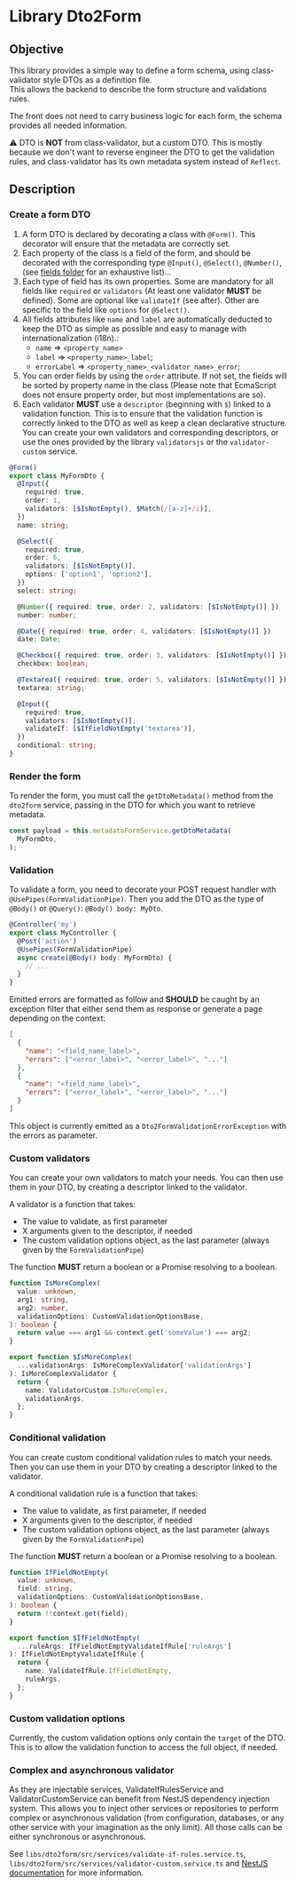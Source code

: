 # Library Dto2Form

## Objective

This library provides a simple way to define a form schema, using class-validator style DTOs as a definition file.  
This allows the backend to describe the form structure and validations rules.

The front does not need to carry business logic for each form, the schema provides all needed information.

⚠️ DTO is **NOT** from class-validator, but a custom DTO.
This is mostly because we don't want to reverse engineer the DTO to get the validation rules, and class-validator has its own metadata system instead of `Reflect`.

## Description

### Create a form DTO

1. A form DTO is declared by decorating a class with `@Form()`. This decorator will ensure that the metadata are correctly set.
2. Each property of the class is a field of the form, and should be decorated with the corresponding type `@Input()`, `@Select()`, `@Number()`, (see [fields folder](./src/decorators/fields) for an exhaustive list)...
3. Each type of field has its own properties. Some are mandatory for all fields like `required` or `validators` (At least one validator **MUST** be defined).
   Some are optional like `validateIf` (see after). Other are specific to the field like `options` for `@Select()`.
4. All fields attributes like `name` and `label` are automatically deducted to keep the DTO as simple as possible and easy to manage with internationalization (i18n).:
   - `name` => `<property_name>`
   - `label` => `<property_name>_label`;
   - `errorLabel` => `<property_name>_<validator_name>_error`;
5. You can order fields by using the `order` attribute. If not set, the fields will be sorted by property name in the class (Please note that EcmaScript does not ensure property order, but most implementations are so).
6. Each validator **MUST** use a `descriptor` (beginning with `$`) linked to a validation function.
   This is to ensure that the validation function is correctly linked to the DTO as well as keep a clean declarative structure.
   You can create your own validators and corresponding descriptors, or use the ones provided by the library `validatorsjs` or the `validator-custom` service.

```typescript
@Form()
export class MyFormDto {
  @Input({
    required: true,
    order: 1,
    validators: [$IsNotEmpty(), $Match(/[a-z]+/i)],
  })
  name: string;

  @Select({
    required: true,
    order: 6,
    validators: [$IsNotEmpty()],
    options: ['option1', 'option2'],
  })
  select: string;

  @Number({ required: true, order: 2, validators: [$IsNotEmpty()] })
  number: number;

  @Date({ required: true, order: 4, validators: [$IsNotEmpty()] })
  date: Date;

  @Checkbox({ required: true, order: 3, validators: [$IsNotEmpty()] })
  checkbox: boolean;

  @Textarea({ required: true, order: 5, validators: [$IsNotEmpty()] })
  textarea: string;

  @Input({
    required: true,
    validators: [$IsNotEmpty()],
    validateIf: [$IfFieldNotEmpty('textarea')],
  })
  conditional: string;
}
```

### Render the form

To render the form, you must call the `getDtoMetadata()` method from the `dto2form` service, passing in the DTO for which you want to retrieve metadata.

```typescript
const payload = this.metadataFormService.getDtoMetadata(
  MyFormDto,
);
```

### Validation

To validate a form, you need to decorate your POST request handler with `@UsePipes(FormValidationPipe)`. Then you add the DTO as the type of `@Body()` or `@Query()`: `@Body() body: MyDto`.

```typescript
@Controller('my')
export class MyController {
  @Post('action')
  @UsePipes(FormValidationPipe)
  async create(@Body() body: MyFormDto) {
    // ...
  }
}
```

Emitted errors are formatted as follow and **SHOULD** be caught by an exception filter that either send them as response or generate a page depending on the context:

```json
[
  {
    "name": "<field_name_label>",
    "errors": ["<error_label>", "<error_label>", "..."]
  },
  {
    "name": "<field_name_label>",
    "errors": ["<error_label>", "<error_label>", "..."]
  }
]
```

This object is currently emitted as a `Dto2FormValidationErrorException` with the errors as parameter.

### Custom validators

You can create your own validators to match your needs.
You can then use them in your DTO, by creating a descriptor linked to the validator.

A validator is a function that takes:

- The value to validate, as first parameter
- X arguments given to the descriptor, if needed
- The custom validation options object, as the last parameter (always given by the `FormValidationPipe`)

The function **MUST** return a boolean or a Promise resolving to a boolean.

```typescript
function IsMoreComplex(
  value: unknown,
  arg1: string,
  arg2: number,
  validationOptions: CustomValidationOptionsBase,
): boolean {
  return value === arg1 && context.get('someValue') === arg2;
}

export function $IsMoreComplex(
  ...validationArgs: IsMoreComplexValidator['validationArgs']
): IsMoreComplexValidator {
  return {
    name: ValidatorCustom.IsMoreComplex,
    validationArgs,
  };
}
```

### Conditional validation

You can create custom conditional validation rules to match your needs.
Then you can use them in your DTO by creating a descriptor linked to the validator.

A conditional validation rule is a function that takes:

- The value to validate, as first parameter, if needed
- X arguments given to the descriptor, if needed
- The custom validation options object, as the last parameter (always given by the `FormValidationPipe`)

The function **MUST** return a boolean or a Promise resolving to a boolean.

```typescript
function IfFieldNotEmpty(
  value: unknown,
  field: string,
  validationOptions: CustomValidationOptionsBase,
): boolean {
  return !!context.get(field);
}

export function $IfFieldNotEmpty(
  ...ruleArgs: IfFieldNotEmptyValidateIfRule['ruleArgs']
): IfFieldNotEmptyValidateIfRule {
  return {
    name: ValidateIfRule.IfFieldNotEmpty,
    ruleArgs,
  };
}
```

### Custom validation options

Currently, the custom validation options only contain the `target` of the DTO. This is to allow the validation function to access the full object, if needed.

### Complex and asynchronous validator

As they are injectable services, ValidateIfRulesService and ValidatorCustomService can benefit from NestJS dependency injection system. This allows you to inject other services or repositories to perform complex or asynchronous validation (from configuration, databases, or any other service with your imagination as the only limit). All those calls can be either synchronous or asynchronous.

See `libs/dto2form/src/services/validate-if-rules.service.ts`, `libs/dto2form/src/services/validator-custom.service.ts` and [NestJS documentation](https://docs.nestjs.com/providers#services) for more information.
